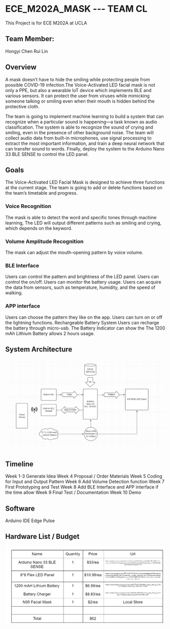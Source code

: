 # ECE_M202A_MASK --- TEAM CL

This Project is for ECE M202A at UCLA

## Team Member:
Hongyi Chen
Rui Lin

## Overview

A mask doesn’t have to hide the smiling while protecting people from possible COVID-19 infection.The Voice-Activated LED facial mask is not only a PPE, but also a wearable IoT device which implements BLE and various sensors. It can protect the user from viruses while mimicking someone talking or smiling even when their mouth is hidden behind the protective cloth. 

The team is going to implement machine learning to build a system that can recognize when a particular sound is happening—a task known as audio classification. The system is able to recognize the sound of crying and smiling, even in the presence of other background noise. The team will collect audio data from built-in microphones, use signal processing to extract the most important information, and train a deep neural network that can transfer sound to words. Finally, deploy the system to the Arduino Nano 33 BLE SENSE to control the LED panel.

## Goals

The Voice-Activated LED Facial Mask is designed to achieve three functions at the current stage. The team is going to add or delete functions based on the team’s timetable and progress.

### Voice Recognition 
The mask is able to detect the word and specific tones through machine learning, The LED will output different patterns such as smiling and crying, which depends on the keyword.
### Volume Amplitude Recognition
The mask can adjust the mouth-opening pattern by voice volume.
### BLE Interface
Users can control the pattern and brightness of the LED panel. 
Users can control the on/off.
Users can monitor the battery usage.
Users can acquire the data from sensors, such as temperature, humidity, and the speed of walking.
### APP interface
Users can choose the pattern they like on the app.
Users can turn on or off the lightning functions.
Rechargeable Battery System
Users can recharge the battery through micro-usb.
The Battery Indicator can show the 
The 1200 mAh Lithium Battery allows 2 hours usage.


## System Architecture

![flowchart](images/pipeline.png)












## Timeline

Week 1-3            Generate Idea
Week 4               Proposal / Order Materials
Week 5               Coding for Input and Output Pattern
Week 6               Add Volume Detection function
Week 7               First Prototyping and Test
Week 8               Add BLE Interface and APP interface if the time allow
Week 9              Final Test / Documentation
Week 10            Demo

## Software 

Arduino IDE
Edge Pulse


## Hardware List / Budget
![budget](images/budget.png)











